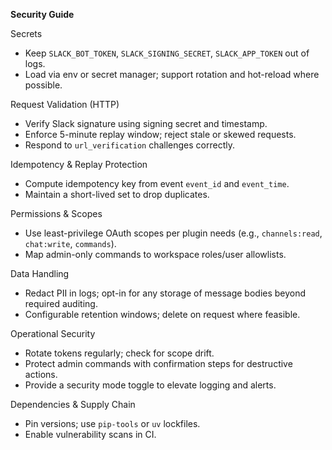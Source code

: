**Security Guide**

Secrets
- Keep `SLACK_BOT_TOKEN`, `SLACK_SIGNING_SECRET`, `SLACK_APP_TOKEN` out of logs.
- Load via env or secret manager; support rotation and hot-reload where possible.

Request Validation (HTTP)
- Verify Slack signature using signing secret and timestamp.
- Enforce 5-minute replay window; reject stale or skewed requests.
- Respond to `url_verification` challenges correctly.

Idempotency & Replay Protection
- Compute idempotency key from event `event_id` and `event_time`.
- Maintain a short-lived set to drop duplicates.

Permissions & Scopes
- Use least-privilege OAuth scopes per plugin needs (e.g., `channels:read`, `chat:write`, `commands`).
- Map admin-only commands to workspace roles/user allowlists.

Data Handling
- Redact PII in logs; opt-in for any storage of message bodies beyond required auditing.
- Configurable retention windows; delete on request where feasible.

Operational Security
- Rotate tokens regularly; check for scope drift.
- Protect admin commands with confirmation steps for destructive actions.
- Provide a security mode toggle to elevate logging and alerts.

Dependencies & Supply Chain
- Pin versions; use `pip-tools` or `uv` lockfiles.
- Enable vulnerability scans in CI.

